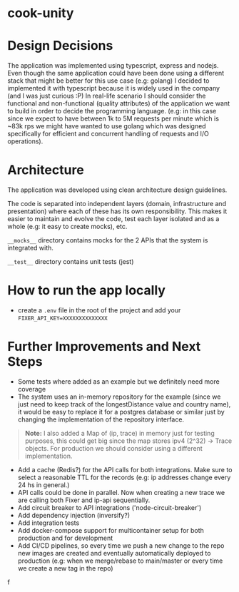 # cook-unity 

# Design Decisions

The application was implemented using typescript, express and nodejs. Even though the same application could have been done using a different stack that might be better for this use case (e.g: golang) I decided to implemented it with typescript because it is widely used in the company (and I was just curious :P)
In real-life scenario I should consider the functional and non-functional (quality attributes) of the application we want to build in order to decide the programming language. (e.g: in this case since we expect to have between 1k to 5M requests per minute which is ~83k rps we might have wanted to use golang which was designed specifically for efficient and concurrent handling of requests and I/O operations).


# Architecture

The application was developed using clean architecture design guidelines.

The code is separated into independent layers (domain, infrastructure and presentation) where each of these has its own responsibility. This makes it easier to maintain and evolve the code, test each layer isolated and as a whole (e.g: it easy to create mocks), etc.

 
`__mocks__` directory contains mocks for the 2 APIs that the system is integrated with.

`__test__` directory contains unit tests (jest)

 
# How to run the app locally

- create a `.env` file in the root of the project and add your `FIXER_API_KEY=XXXXXXXXXXXXXX`
  

# Further Improvements and Next Steps

- Some tests where added as an example but we definitely need more coverage
- The system uses an in-memory repository for the example (since we just need to keep track of the longestDistance value and country name), it would be easy to replace it for a postgres database or similar just by changing the implementation of the repository interface. 
> **Note:**  I also added a Map of (ip, trace) in memory just for testing purposes, this could get big since the map stores ipv4 (2^32) -> Trace objects. For production we should consider using a different implementation.
- Add a cache (Redis?) for the API calls for both integrations. Make sure to select a reasonable TTL for the records (e.g: ip addresses change every 24 hs in general.)
- API calls could be done in parallel. Now when creating a new trace we are calling both Fixer and ip-api sequentially.
- Add circuit breaker to API integrations ('node-circuit-breaker')
- Add dependency injection (inversify?)
- Add integration tests
- Add docker-compose support for multicontainer setup for both production and for development
- Add CI/CD pipelines, so every time we push a new change to the repo new images are created and eventually automatically deployed to production (e.g: when we merge/rebase to main/master or every time we create a new tag in the repo)

f